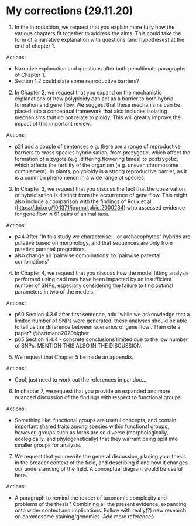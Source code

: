 # My corrections (29.11.20)

1. In the introduction, we request that you explain more fully how the various chapters fit together
to address the aims. This could take the form of a narrative explanation with questions (and
hypotheses) at the end of chapter 1.

Actions:
- Narrative explanation and questions after both penultimate paragraphs of Chapter 1.
- Section 1.2 could state some reproductive barriers?

2. In Chapter 2, we request that you expand on the mechanistic explanations of how polyploidy can
act as a barrier to both hybrid formation and gene flow. We suggest that these mechanisms can be
placed into a conceptual framework that also includes isolating mechanisms that do not relate to
ploidy. This will greatly improve the impact of this important review.

Actions:
- p21 add a couple of sentences e.g. there are a range of reproductive barriers to cross species hybridisation, 
from prezygotic, which affect the formation of a zygote (e.g. differing flowering times) to postzygotic, which affects
the fertility of the organism (e.g. uneven chromosome complement). In plants, polyploidy is a strong reproductive
barrier, as it is a common phenomenon in a wide range of species.


3. In Chapter 3, we request that you discuss the fact that the observation of hybridisation is distinct
from the occurrence of gene flow. This might also include a comparison with the findings of Roux
et al. (https://doi.org/10.1371/journal.pbio.2000234) who assessed evidence for gene flow in 61
pairs of animal taxa.

Actions:
- p44 After "In this study we characterise... or archaeophytes" hybrids are putative based on 
morphology, and that sequences are only from putative parental progenitors.
- also change all 'pairwise combinations' to 'pairwise parental combinations'

4. In Chapter 4, we request that you discuss how the model fitting analysis performed using dadi
may have been impacted by an insufficient number of SNPs, especially considering the failure to
find optimal parameters in two of the models.

Actions:
- p60 Section 4.3.6 after first sentence, add 'while we acknowledge that a limited number of SNPs 
were generated, these analyses should be able to tell us the difference between scenarios of gene flow'.
Then cite a paper? @hartmann2020higher
- p65 Section 4.4.4 - concrete conclusions limited due to the low number of SNPs. MENTION THIS ALSO IN THE
DISCUSSION.

5. We request that Chapter 5 be made an appendix. 

Actions:
- Cool, just need to work out the references in pandoc...


6. In chapter 7, we request that you provide an expanded and more nuanced discussion of the
findings with respect to functional groups.

Actions:
- Something like: functional groups are useful concepts, and contain important shared traits among species within functional groups,
however, groups such as forbs are so diverse (morphologically, ecologically, and phylogenetically) that they warrant being split into smaller groups for analysis.


7. We request that you rewrite the general discussion, placing your thesis in the broader context of
the field, and describing if and how it changes our understanding of the field. A conceptual diagram
would be useful here.

Actions:

- A paragraph to remind the reader of taxonomic complexity and problems of the thesis? Combining all the present evidence, expanding onto wider context and implications. Follow with really(?) new research on chromosome staining/genomics. Add more references
